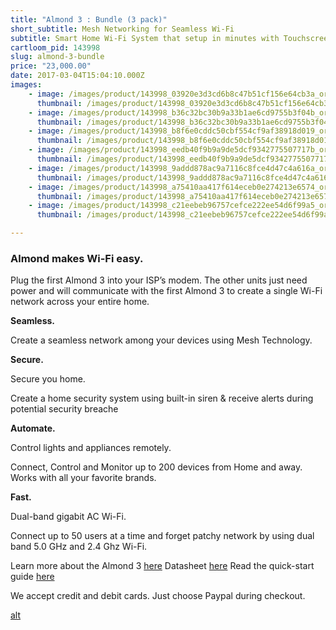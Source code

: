 ```yaml
---
title: "Almond 3 : Bundle (3 pack)"
short_subtitle: Mesh Networking for Seamless Wi-Fi
subtitle: Smart Home Wi-Fi System that setup in minutes with Touchscreen
cartloom_pid: 143998
slug: almond-3-bundle
price: "23,000.00"
date: 2017-03-04T15:04:10.000Z
images:
    - image: /images/product/143998_03920e3d3cd6b8c47b51cf156e64cb3a_orig.jpg
      thumbnail: /images/product/143998_03920e3d3cd6b8c47b51cf156e64cb3a_thumb.jpg
    - image: /images/product/143998_b36c32bc30b9a33b1ae6cd9755b3f04b_orig.jpg
      thumbnail: /images/product/143998_b36c32bc30b9a33b1ae6cd9755b3f04b_thumb.jpg
    - image: /images/product/143998_b8f6e0cddc50cbf554cf9af38918d019_orig.jpg
      thumbnail: /images/product/143998_b8f6e0cddc50cbf554cf9af38918d019_thumb.jpg
    - image: /images/product/143998_eedb40f9b9a9de5dcf9342775507717b_orig.jpg
      thumbnail: /images/product/143998_eedb40f9b9a9de5dcf9342775507717b_thumb.jpg
    - image: /images/product/143998_9addd878ac9a7116c8fce4d47c4a616a_orig.png
      thumbnail: /images/product/143998_9addd878ac9a7116c8fce4d47c4a616a_thumb.png
    - image: /images/product/143998_a75410aa417f614eceb0e274213e6574_orig.png
      thumbnail: /images/product/143998_a75410aa417f614eceb0e274213e6574_thumb.png
    - image: /images/product/143998_c21eebeb96757cefce222ee54d6f99a5_orig.png
      thumbnail: /images/product/143998_c21eebeb96757cefce222ee54d6f99a5_thumb.png

---
```

### Almond makes Wi-Fi easy.

Plug the first Almond 3 into your ISP’s modem. The other units just need power and will communicate with the first Almond 3 to create a single Wi-Fi network across your entire home.

**Seamless.**

Create a seamless network among your devices using Mesh Technology.

**Secure.**

Secure you home.

Create a home security system using built-in siren & receive alerts during potential security breache

**Automate.**

Control lights and appliances remotely.

Connect, Control and Monitor up to 200 devices from Home and away. Works with all your favorite brands.

**Fast.**

Dual-band gigabit AC Wi-Fi.

Connect up to 50 users at a time and forget patchy network by using dual band 5.0 GHz and 2.4 Ghz Wi-Fi.

Learn more about the Almond 3 [here](https://www.securifi.com/rg/almond3)
Datasheet [here](https://d1ps2o5uupey1c.cloudfront.net/wp-content/uploads/almond3-datasheet-v2.pdf)
Read the quick-start guide [here](https://firmware.securifi.com/AL1/AlmondQuickGuide.pdf)

We accept credit and debit cards. Just choose Paypal during checkout.

[alt](/images/cc-badges-ppcmcvdam.png)
